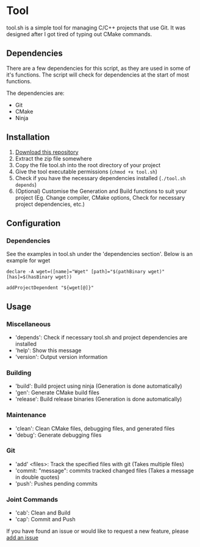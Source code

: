 # Tool

tool.sh is a simple tool for managing C/C++ projects that use Git. It was designed after I got tired of typing out CMake commands.



## Dependencies

There are a few dependencies for this script, as they are used in some of it's functions. The script will check for dependencies at the start of most functions.

The dependencies are:

- Git
- CMake
- Ninja



## Installation

1. [Download this repository](https://github.com/7CTech/Tool/archive/master.zip)
2. Extract the zip file somewhere
3. Copy the file tool.sh into the root directory of your project
4. Give the tool executable permissions (`chmod +x tool.sh`)
5. Check if you have the necessary dependencies installed (`./tool.sh depends`)
6. (Optional) Customise the Generation and Build functions to suit your project (Eg. Change compiler, CMake options, Check for necessary project dependencies, etc.)

## Configuration
### Dependencies
See the examples in tool.sh under the 'dependencies section'. Below is an example for wget

`declare -A wget=([name]="Wget" [path]="$(pathBinary wget)" [has]=$(hasBinary wget))`

`addProjectDependent "${wget[@]}"`


## Usage

### Miscellaneous

- 'depends': Check if necessary tool.sh and project dependencies are installed
- 'help': Show this message
- 'version': Output version information

### Building

- 'build': Build project using ninja (Generation is done automatically)
- 'gen': Generate CMake build files
- 'release': Build release binaries (Generation is done automatically)

### Maintenance

- 'clean': Clean CMake files, debugging files, and generated files
- 'debug': Generate debugging files

### Git

- 'add' \<files>: Track the specified files with git (Takes multiple files)
- 'commit: "message": commits tracked changed files (Takes a message in double quotes)
- 'push': Pushes pending commits

### Joint Commands

- 'cab': Clean and Build
- 'cap': Commit and Push


If you have found an issue or would like to request a new feature, please [add an issue](https://github.com/7CTech/Tool/issues/new)

